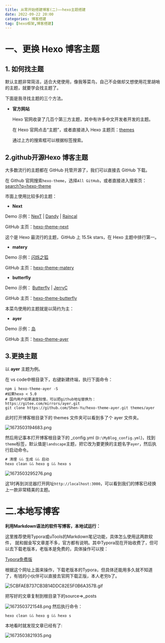 ```yaml
---
title: 从零开始搭建博客(二)——hexo主题搭建
date: 2022-09-22 20:00
categories: 博客搭建
tag: [hexo框架,博客搭建] 
---
```


# 一、更换 Hexo 博客主题

## 1. 如何找主题

默认主题非常简洁，适合大佬使用，像我等菜鸟，自己不会做却又想使用花里胡哨的主题，就要学会找主题了。

下面是我寻找主题的三个方法。

- **官方网站**

  Hexo 官网收录了几百个第三方主题，其中有许多中文开发者开发的主题。

  在 Hexo 官网点击“主题”，或者直接进入 Hexo 主题页：[themes](https://hexo.io/themes/)

  通过上方的搜索框可以根据标签搜索。

## 2.github开源Hexo 博客主题

大多数流行的主题都在 GitHub 托管开源了，我们可以直接去 GitHub 下载。

在 Github 官网搜索`hexo-theme`，选择`All GitHub`，或者直接进入搜索页：[search?q=hexo-theme](https://github.com/search?q=hexo-theme)

市面上使用比较多的主题：

- **Next**

Demo 示例：[NexT](https://theme-next.js.org/) | [Dandy](https://dandyxu.me/) | [Raincal](https://raincal.com/)

GitHub 主页：[hexo-theme-next](https://github.com/iissnan/hexo-theme-next)

这个是 Hexo 最流行的主题，GitHub 上 15.5k stars，在 Hexo 主题中排行第一。

- **matery**

Demo 示例：[闪烁之狐](http://blinkfox.com/)

GitHub 主页：[hexo-theme-matery](https://github.com/blinkfox/hexo-theme-matery)

- **butterfly**

Demo 示例： [Butterfly](https://butterfly.js.org/) | [JerryC](https://jerryc.me/)

GitHub 主页：[hexo-theme-butterfly](https://github.com/jerryc127/hexo-theme-butterfly)



本菜鸟使用的主题就是以简约为主：

- **ayer**

Demo 示例：[岛](https://shen-yu.gitee.io/)

GitHub 主页：[hexo-theme-ayer](https://github.com/Shen-Yu/hexo-theme-ayer)

## 3.更换主题

以 **ayer** 主题为例。

在 vs code中根目录下，右键新建终端，执行下面命令：

```
npm i hexo-theme-ayer -S
#如果hexo < 5.0
# 国内用户如果速度较慢，可以把github地址替换为：https://gitee.com/mirrors/ayer.git
git clone https://github.com/Shen-Yu/hexo-theme-ayer.git themes/ayer
```
此时打开博客根目录下的 themes 文件夹可以看到多了个 ayer 文件夹。


![1673503194683.png](https://p1-juejin.byteimg.com/tos-cn-i-k3u1fbpfcp/14089c4ea9a040c9b675ad91230683c8~tplv-k3u1fbpfcp-watermark.image?)

然后用记事本打开博客根目录下的 _config.yml (`D:\MyBlog_config.yml`)，找到`theme`标签，默认值是`landscape`主题，把它改为要更换的主题名字`ayer`，然后执行启动命令。

```js
# 清理 && 生成 && 启动
hexo clean && hexo g && hexo s
```

![1673503295276.png](https://p6-juejin.byteimg.com/tos-cn-i-k3u1fbpfcp/7b169bc466154832b63b76d2170de1b6~tplv-k3u1fbpfcp-watermark.image?)

这1时再到浏览器打开网址`http://localhost:3000`，可以看到我们的博客已经换上一款非常精美的主题。

# 二.本地写博客

**利用Markdown语法的软件写博客，本地试运行：**

这里推荐使用Typora或uTools的Markdown笔记功能，具体怎么使用这两款软件， 就和掘金写文章差不多，官方都有说明。其中Typora现在开始收费了，但可以去下载老版本，老版本是免费的，具体操作可以按：

[Typora免费版](http://www.itmind.net/16468.html )

根据这个网址上面来操作，下载老版本的Typora，但具体还能用多久就不知道了，有钱的小伙伴可以直接去官网下载正版，本人老穷b了。

![5CBFAEB737CB3B14DDC82E5F0B6A357B.gif](https://p3-juejin.byteimg.com/tos-cn-i-k3u1fbpfcp/6a1d6ef57b314c3dae17ac224cc8b66d~tplv-k3u1fbpfcp-watermark.image?)

把写好的文章复制到根目录下的source=>_posts

![1673503721548.png](https://p3-juejin.byteimg.com/tos-cn-i-k3u1fbpfcp/2782defc88e84650bb394e8ff971f37d~tplv-k3u1fbpfcp-watermark.image?)
然后执行命令：

```js
hexo clean && hexo g && hexo s
```
本地看时就发现文章已经有了:

![1673503821935.png](https://p1-juejin.byteimg.com/tos-cn-i-k3u1fbpfcp/03993c78db734feba5d08a0baf347424~tplv-k3u1fbpfcp-watermark.image?)